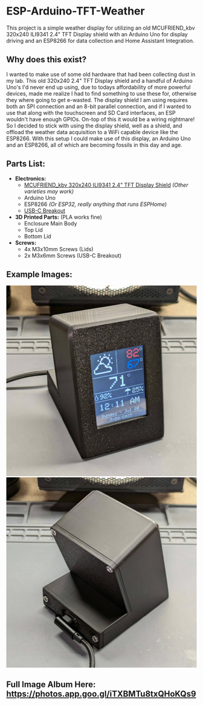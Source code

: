 # ESP-Arduino-TFT-Weather
This project is a simple weather display for utilizing an old MCUFRIEND_kbv 320x240 ILI9341 2.4" TFT Display shield with an Arduino Uno for display driving and an ESP8266 for data collection and Home Assistant Integration.

## Why does this exist?
I wanted to make use of some old hardware that had been collecting dust in my lab. This old 320x240 2.4" TFT Display shield and a handful of Arduino Uno's I'd never end up using, due to todays affordability of more powerful devices, made me realize I had to find something to use these for, otherwise they where going to get e-wasted. The display shield I am using requires both an SPI connection and an 8-bit parallel connection, and if I wanted to use that along with the touchscreen and SD Card interfaces, an ESP wouldn't have enough GPIOs. On-top of this it would be a wiring nightmare! So I decided to stick with using the display shield, well as a shield, and offload the weather data acquisition to a WiFi capable device like the ESP8266. With this setup I could make use of this display, an Arduino Uno and an ESP8266, all of which are becoming fossils in this day and age.

## Parts List:
- **Electronics:**
  - [MCUFRIEND_kbv 320x240 ILI9341 2.4" TFT Display Shield](https://www.aliexpress.us/item/3256808536298899.html) *(Other varieties may work)*
  - Arduino Uno
  - ESP8266 *(Or ESP32, really anything that runs ESPHome)*
  - [USB-C Breakout](https://www.sparkfun.com/sparkfun-usb-c-breakout.html)
- **3D Printed Parts:** (PLA works fine)
  - Enclosure Main Body
  - Top Lid
  - Bottom Lid
- **Screws:**
  - 4x M3x10mm Screws (Lids)
  - 2x M3x6mm Screws (USB-C Breakout)

## Example Images:
![Front of Device](https://github.com/jwidess/ESP-Arduino-TFT-Weather/blob/main/finished_front.jpg?raw=true)
![Rear of Device](https://github.com/jwidess/ESP-Arduino-TFT-Weather/blob/main/finished_rear.jpg?raw=true)

## Full Image Album Here: https://photos.app.goo.gl/iTXBMTu8txQHoKQs9